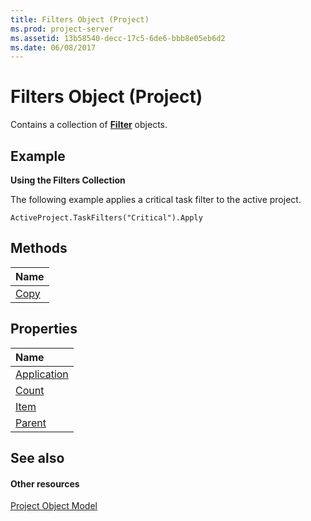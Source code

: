```yaml
---
title: Filters Object (Project)
ms.prod: project-server
ms.assetid: 13b58540-decc-17c5-6de6-bbb8e05eb6d2
ms.date: 06/08/2017
---
```



# Filters Object (Project)

Contains a collection of **[Filter](filter-object-project.md)** objects.
 


## Example

 **Using the Filters Collection**
 

 
The following example applies a critical task filter to the active project. 
 

 



```
ActiveProject.TaskFilters("Critical").Apply
```


## Methods



|**Name**|
|:-----|
|[Copy](filters-copy-method-project.md)|

## Properties



|**Name**|
|:-----|
|[Application](filters-application-property-project.md)|
|[Count](filters-count-property-project.md)|
|[Item](filters-item-property-project.md)|
|[Parent](filters-parent-property-project.md)|

## See also


#### Other resources


 
[Project Object Model](http://msdn.microsoft.com/library/900b167b-88ec-ea88-15b7-27bb90c22ac6%28Office.15%29.aspx)
